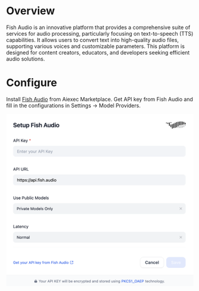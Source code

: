 # Overview
Fish Audio is an innovative platform that provides a comprehensive suite of services for audio processing, particularly focusing on text-to-speech (TTS) capabilities. It allows users to convert text into high-quality audio files, supporting various voices and customizable parameters. This platform is designed for content creators, educators, and developers seeking efficient audio solutions.

# Configure
Install [Fish Audio](https://fish.audio/go-api/) from Aiexec Marketplace. Get API key from Fish Audio and fill in the configurations in Settings -> Model Providers.

![](_assets/fishaudio.PNG)
